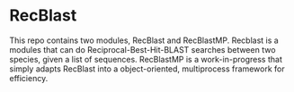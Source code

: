 RecBlast
========

This repo contains two modules, RecBlast and RecBlastMP. Recblast is a modules that can do Reciprocal-Best-Hit-BLAST searches between two species, given a list of sequences. RecBlastMP is a work-in-progress that simply adapts RecBlast into a object-oriented, multiprocess framework for efficiency. 

